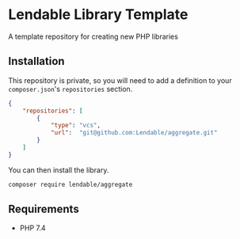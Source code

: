 Lendable Library Template
====================
A template repository for creating new PHP libraries

## Installation
This repository is private, so you will need to add a definition to your 
`composer.json`'s `repositories` section.

```json
{
    "repositories": [
        {
            "type": "vcs",
            "url":  "git@github.com:Lendable/aggregate.git"
        }
    ]
}
```

You can then install the library.

```bash
composer require lendable/aggregate
```

## Requirements
* PHP 7.4
 
